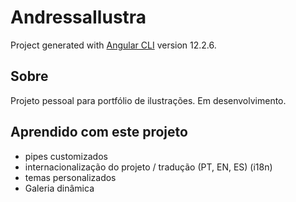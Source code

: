 # AndressaIlustra
Project generated with [Angular CLI](https://github.com/angular/angular-cli) version 12.2.6.


## Sobre
Projeto pessoal para portfólio de ilustrações.
Em desenvolvimento.


## Aprendido com este projeto
- pipes customizados
- internacionalização do projeto / tradução (PT, EN, ES) (i18n)
- temas personalizados
- Galeria dinâmica
